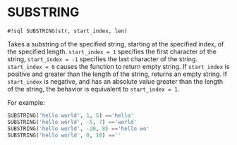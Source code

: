 # SUBSTRING


`#!sql SUBSTRING(str, start_index, len)`

Takes a substring of the specified string, starting at the
specified index, of the specified length. `start_index = 1`
specifies the first character of the string, `start_index =
-1` specifies the last character of the string. `start_index
= 0` causes the function to return empty string. If
`start_index` is positive and greater than the length of the
string, returns an empty string. If `start_index` is
negative, and has an absolute value greater than the
length of the string, the behavior is equivalent to
`start_index = 1`.

For example:

```sql
SUBSTRING('hello world', 1, 5) =='hello'
SUBSTRING('hello world', -5, 7) =='world'
SUBSTRING('hello world', -20, 8) =='hello wo'
SUBSTRING('hello world', 0, 10) ==''
```
